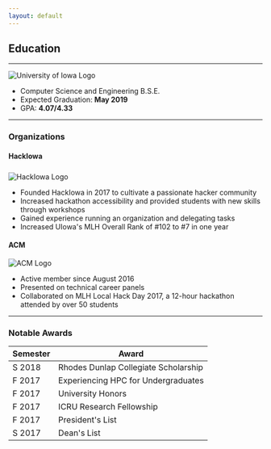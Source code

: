 ```yaml
---
layout: default
---
```


## Education

---
<img
    class="education-picture"
    src="{{ site.uiowa_logo }}"
    alt="University of Iowa Logo">

* Computer Science and Engineering B.S.E.
* Expected Graduation: **May 2019**
* GPA: **4.07/4.33**

---

### Organizations
#### HackIowa
<img
    style="margin-top: 5px;"
    class="club-picture"
    src="{{ site.hackiowa_logo }}"
    alt="HackIowa Logo">
- Founded HackIowa in 2017 to cultivate a passionate hacker community
- Increased hackathon accessibility and provided students with new skills through workshops
- Gained experience running an organization and delegating tasks
- Increased UIowa's MLH Overall Rank of #102 to #7 in one year


#### ACM
<img
    class="club-picture"
    src="{{ site.acm_logo }}"
    alt="ACM Logo">
- Active member since August 2016
- Presented on technical career panels
- Collaborated on MLH Local Hack Day 2017, a 12-hour hackathon attended by over 50 students

---

### Notable Awards

Semester | Award
-------|-------
S 2018 | Rhodes Dunlap Collegiate Scholarship
F 2017 | Experiencing HPC for Undergraduates
F 2017 | University Honors
F 2017 | ICRU Research Fellowship
F 2017 | President's List
S 2017 | Dean's List
